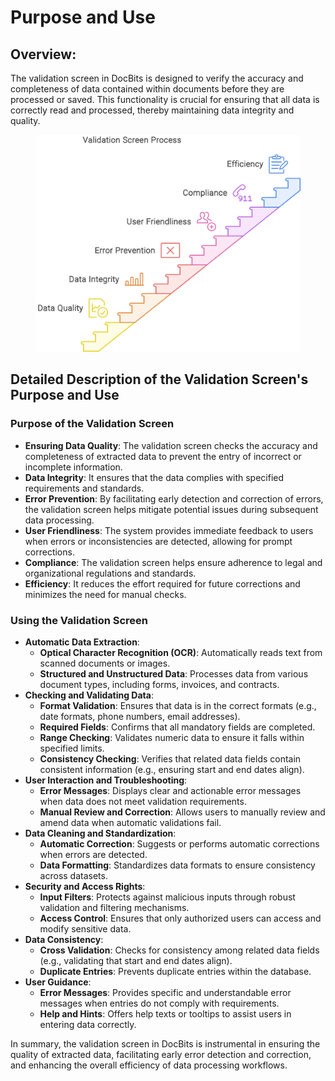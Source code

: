 # Purpose and Use

## Overview:

The validation screen in DocBits is designed to verify the accuracy and completeness of data contained within documents before they are processed or saved. This functionality is crucial for ensuring that all data is correctly read and processed, thereby maintaining data integrity and quality.

<figure><img src="../../.gitbook/assets/napkin-selection (1).svg" alt=""><figcaption></figcaption></figure>

## Detailed Description of the Validation Screen's Purpose and Use

### Purpose of the Validation Screen

* **Ensuring Data Quality**: The validation screen checks the accuracy and completeness of extracted data to prevent the entry of incorrect or incomplete information.
* **Data Integrity**: It ensures that the data complies with specified requirements and standards.
* **Error Prevention**: By facilitating early detection and correction of errors, the validation screen helps mitigate potential issues during subsequent data processing.
* **User Friendliness**: The system provides immediate feedback to users when errors or inconsistencies are detected, allowing for prompt corrections.
* **Compliance**: The validation screen helps ensure adherence to legal and organizational regulations and standards.
* **Efficiency**: It reduces the effort required for future corrections and minimizes the need for manual checks.

### Using the Validation Screen

* **Automatic Data Extraction**:
  * **Optical Character Recognition (OCR)**: Automatically reads text from scanned documents or images.
  * **Structured and Unstructured Data**: Processes data from various document types, including forms, invoices, and contracts.
* **Checking and Validating Data**:
  * **Format Validation**: Ensures that data is in the correct formats (e.g., date formats, phone numbers, email addresses).
  * **Required Fields**: Confirms that all mandatory fields are completed.
  * **Range Checking**: Validates numeric data to ensure it falls within specified limits.
  * **Consistency Checking**: Verifies that related data fields contain consistent information (e.g., ensuring start and end dates align).
* **User Interaction and Troubleshooting**:
  * **Error Messages**: Displays clear and actionable error messages when data does not meet validation requirements.
  * **Manual Review and Correction**: Allows users to manually review and amend data when automatic validations fail.
* **Data Cleaning and Standardization**:
  * **Automatic Correction**: Suggests or performs automatic corrections when errors are detected.
  * **Data Formatting**: Standardizes data formats to ensure consistency across datasets.
* **Security and Access Rights**:
  * **Input Filters**: Protects against malicious inputs through robust validation and filtering mechanisms.
  * **Access Control**: Ensures that only authorized users can access and modify sensitive data.
* **Data Consistency**:
  * **Cross Validation**: Checks for consistency among related data fields (e.g., validating that start and end dates align).
  * **Duplicate Entries**: Prevents duplicate entries within the database.
* **User Guidance**:
  * **Error Messages**: Provides specific and understandable error messages when entries do not comply with requirements.
  * **Help and Hints**: Offers help texts or tooltips to assist users in entering data correctly.

In summary, the validation screen in DocBits is instrumental in ensuring the quality of extracted data, facilitating early error detection and correction, and enhancing the overall efficiency of data processing workflows.
